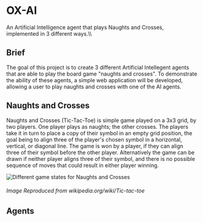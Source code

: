 # OX-AI
An Artificial Intelligence agent that plays Naughts and Crosses, implemented in 3 different ways.\\\

## Brief
The goal of this project is to create 3 different Artificial Intellegent agents that are able to play the board game "naughts and crosses".
To demonstrate the ability of these agents, a simple web application will be developed, allowing a user to play naughts and crosses with one of the AI agents.

## Naughts and Crosses
Naughts and Crosses (Tic-Tac-Toe) is simple game played on a 3x3 grid, by two players. One player plays as naughts; the other crosses. The players take it in turn to place a copy of their symbol in an empty grid position, the goal being to align three of the player's chosen symbol in a horizontal, vertical, or diagonal line. The game is won by a player, if they can align three of their symbol before the other player. Alternatively the game can be drawn if neither player aligns three of their symbol, and there is no possible sequence of moves that could result in either player winning.

![Different game states for Naughts and Crosses](https://upload.wikimedia.org/wikipedia/commons/thumb/1/1b/Tic-tac-toe-game-1.svg/1920px-Tic-tac-toe-game-1.svg.png)
###### Image Reproduced from wikipedia.org/wiki/Tic-tac-toe


## Agents
### 
